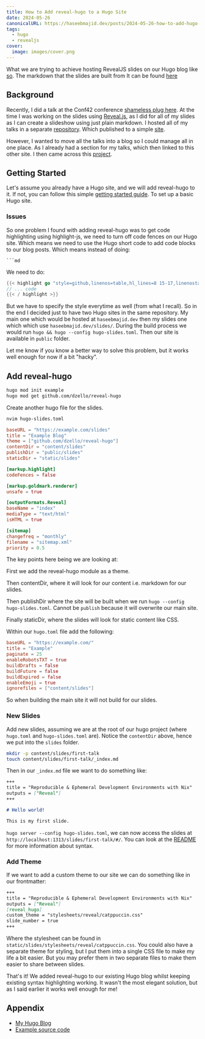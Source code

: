 ```yaml
---
title: How to Add reveal-hugo to a Hugo Site
date: 2024-05-26
canonicalURL: https://haseebmajid.dev/posts/2024-05-26-how-to-add-hugo-revealjs-to-a-hugo-site
tags:
  - hugo
  - revealjs
cover:
  image: images/cover.png
---
```


What we are trying to achieve hosting RevealJS slides on our Hugo blog like
[so](https://haseebmajid.dev/slides/reproducible-envs-with-nix/#/). The markdown that the slides are built from
It can be found [here](https://gitlab.com/hmajid2301/blog/-/blob/main/content/slides/reproducible-envs-with-nix/_index.md)

## Background


Recently, I did a talk at the Conf42 conference [shameless plug here](/content/talks/reproducible-envs-with-nix). At
the time I was working on the slides using [Reveal.js](https://revealjs.com/), as I did for all of my slides
as I can create a slideshow using just plain markdown. I hosted all of my talks in a separate
[repository](https://gitlab.com/hmajid2301/talks). Which published to a simple [site](https://talks.haseebmajid.dev/).

However, I wanted to move all the talks into a blog so I could manage all in one place. As I already had a section
for my talks, which then linked to this other site. I then came across this
[project](https://github.com/joshed-io/reveal-hugo).

## Getting Started

Let's assume you already have a Hugo site, and we will add reveal-hugo to it. If not, you can follow this simple
[getting started guide](https://gohugo.io/getting-started/quick-start/#explanation-of-commands). To set up a basic
Hugo site.


### Issues

So one problem I found with adding reveal-hugo was to get code highlighting using highlight-js, we need to turn off
code fences on our Hugo site. Which means we need to use the Hugo short code to add code blocks to our blog posts.
Which means instead of doing:

```
```md
```

We need to do:

```go
{{< highlight go "style=github,linenos=table,hl_lines=8 15-17,linenostart=199" >}}
// ... code
{{< / highlight >}}
```

But we have to specify the style everytime as well (from what I recall). So in the end I decided just to have two Hugo
sites in the same repository. My main one which would be hosted at `haseebmajid.dev` then my slides one which which use
`haseebmajid.dev/slides/`. During the build process we would run `hugo && hugo --config hugo-slides.toml`. Then our
site is available in `public` folder.

Let me know if you know a better way to solve this problem, but it works well enough for now if a bit "hacky".

## Add reveal-hugo


```bash
hugo mod init example
hugo mod get github.com/dzello/reveal-hugo
```

Create another hugo file for the slides.

```bash
nvim hugo-slides.toml
```

```toml {hl_lines="3-6"}
baseURL = "https://example.com/slides"
title = "Example Blog"
theme = ["github.com/dzello/reveal-hugo"]
contentDir = "content/slides"
publishDir = "public/slides"
staticDir = "static/slides"

[markup.highlight]
codeFences = false

[markup.goldmark.renderer]
unsafe = true

[outputFormats.Reveal]
baseName = "index"
mediaType = "text/html"
isHTML = true

[sitemap]
changefreq = "monthly"
filename = "sitemap.xml"
priority = 0.5
```

The key points here being we are looking at:

First we add the reveal-hugo module as a theme.

Then contentDir, where it will look for our content i.e. markdown for our slides.

Then publishDir where the site will be built when we run `hugo --config hugo-slides.toml`. Cannot be `publish` because
it will overwrite our main site.

Finally staticDir, where the slides will look for static content like CSS.

Within our `hugo.toml` file add the following:

```toml {hl_lines=9}
baseURL = "https://example.com/"
title = "Example"
paginate = 25
enableRobotsTXT = true
buildDrafts = false
buildFuture = false
buildExpired = false
enableEmoji = true
ignorefiles = ["content/slides"]
```

So when building the main site it will not build for our slides.

### New Slides
Add new slides, assuming we are at the root of our hugo project (where `hugo.toml` and `hugo-slides.toml` are).
Notice the `contentDir` above, hence we put into the `slides` folder.

```bash
mkdir -p content/slides/first-talk
touch content/slides/first-talk/_index.md
```

Then in our `_index.md` file we want to do something like:

```md
+++
title = "Reproducible & Ephemeral Development Environments with Nix"
outputs = ["Reveal"]
+++

# Hello world!

This is my first slide.
```

`hugo server --config hugo-slides.toml`, we can now access the slides at `http://localhost:1313/slides/first-talk/#/`.
You can look at the [README](https://github.com/dzello/reveal-hugo) for more information about syntax.

### Add Theme

If we want to add a custom theme to our site we can do something like in our frontmatter:

```md {hl_lines="5-6"}
+++
title = "Reproducible & Ephemeral Development Environments with Nix"
outputs = ["Reveal"]
[reveal_hugo]
custom_theme = "stylesheets/reveal/catppuccin.css"
slide_number = true
+++
```

Where the stylesheet can be found in `static/slides/stylesheets/reveal/catppuccin.css`.  You could also have a separate
theme for styling, but I put them into a single CSS file to make my life a bit easier. But you may prefer them
in two separate files to make them easier to share between slides.

That's it! We added reveal-hugo to our existing Hugo blog whilst keeping existing syntax highlighting working.
It wasn't the most elegant solution, but as I said earlier it works well enough for me!


## Appendix
- [My Hugo Blog](https://gitlab.com/hmajid2301/blog)
- [Example source code](https://gitlab.com/hmajid2301/blog/-/tree/main/content/posts/2024-05-26-how-to-add-hugo-revealjs-to-a-hugo-site/source_code)
